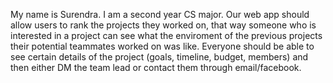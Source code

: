 My name is Surendra. I am a second year CS major. Our web app should allow users to rank the projects they worked on, that way someone who is interested in a project can see what the enviroment of the previous projects their potential teammates worked on was like. Everyone should be able to see certain details of the project (goals, timeline, budget, members) and then either DM the team lead or contact them through email/facebook.
